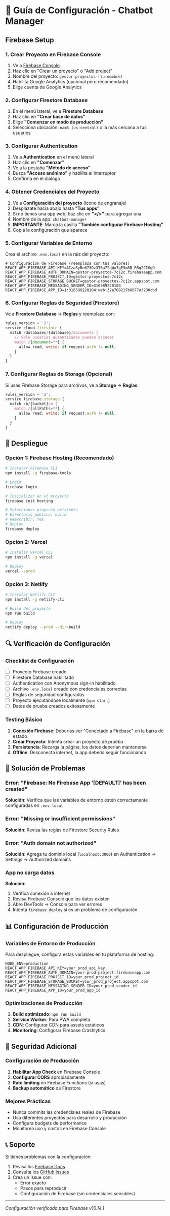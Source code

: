 # 🔧 Guía de Configuración - Chatbot Manager

## Firebase Setup

### 1. Crear Proyecto en Firebase Console

1. Ve a [Firebase Console](https://console.firebase.google.com/)
2. Haz clic en "Crear un proyecto" o "Add project"
3. Nombre del proyecto: `gestor-proyectos-[tu-nombre]`
4. Habilita Google Analytics (opcional pero recomendado)
5. Elige cuenta de Google Analytics

### 2. Configurar Firestore Database

1. En el menú lateral, ve a **Firestore Database**
2. Haz clic en **"Crear base de datos"**
3. Elige **"Comenzar en modo de producción"**
4. Selecciona ubicación: `nam5 (us-central)` o la más cercana a tus usuarios

### 3. Configurar Authentication

1. Ve a **Authentication** en el menú lateral
2. Haz clic en **"Comenzar"**
3. Ve a la pestaña **"Método de acceso"**
4. Busca **"Acceso anónimo"** y habilita el interruptor
5. Confirma en el diálogo

### 4. Obtener Credenciales del Proyecto

1. Ve a **Configuración del proyecto** (icono de engranaje)
2. Desplázate hacia abajo hasta **"Tus apps"**
3. Si no tienes una app web, haz clic en **"</>"** para agregar una
4. Nombre de la app: `chatbot-manager`
5. **IMPORTANTE**: Marca la casilla **"También configurar Firebase Hosting"**
6. Copia la configuración que aparece

### 5. Configurar Variables de Entorno

Crea el archivo `.env.local` en la raíz del proyecto:

```env
# Configuración de Firebase (reemplaza con tus valores)
REACT_APP_FIREBASE_API_KEY=AIzaSyBe673Oz3T6a72qWx7gE5m8B_R5q2CIGgQ
REACT_APP_FIREBASE_AUTH_DOMAIN=gestor-proyectos-7c12c.firebaseapp.com
REACT_APP_FIREBASE_PROJECT_ID=gestor-proyectos-7c12c
REACT_APP_FIREBASE_STORAGE_BUCKET=gestor-proyectos-7c12c.appspot.com
REACT_APP_FIREBASE_MESSAGING_SENDER_ID=316589220104
REACT_APP_FIREBASE_APP_ID=1:316589220104:web:32a708217b8077a3230cbd
```

### 6. Configurar Reglas de Seguridad (Firestore)

Ve a **Firestore Database** → **Reglas** y reemplaza con:

```javascript
rules_version = '2';
service cloud.firestore {
  match /databases/{database}/documents {
    // Solo usuarios autenticados pueden acceder
    match /{document=**} {
      allow read, write: if request.auth != null;
    }
  }
}
```

### 7. Configurar Reglas de Storage (Opcional)

Si usas Firebase Storage para archivos, ve a **Storage** → **Reglas**:

```javascript
rules_version = '2';
service firebase.storage {
  match /b/{bucket}/o {
    match /{allPaths=**} {
      allow read, write: if request.auth != null;
    }
  }
}
```

## 🚀 Despliegue

### Opción 1: Firebase Hosting (Recomendado)

```bash
# Instalar Firebase CLI
npm install -g firebase-tools

# Login
firebase login

# Inicializar en el proyecto
firebase init hosting

# Seleccionar proyecto existente
# Directorio público: build
# Reescribir: Yes
# Deploy
firebase deploy
```

### Opción 2: Vercel

```bash
# Instalar Vercel CLI
npm install -g vercel

# Deploy
vercel --prod
```

### Opción 3: Netlify

```bash
# Instalar Netlify CLI
npm install -g netlify-cli

# Build del proyecto
npm run build

# Deploy
netlify deploy --prod --dir=build
```

## 🔍 Verificación de Configuración

### Checklist de Configuración

- [ ] Proyecto Firebase creado
- [ ] Firestore Database habilitado
- [ ] Authentication con Anonymous sign-in habilitado
- [ ] Archivo `.env.local` creado con credenciales correctas
- [ ] Reglas de seguridad configuradas
- [ ] Proyecto ejecutándose localmente (`npm start`)
- [ ] Datos de prueba creados exitosamente

### Testing Básico

1. **Conexión Firebase**: Deberías ver "Conectado a Firebase" en la barra de estado
2. **Crear Proyecto**: Intenta crear un proyecto de prueba
3. **Persistencia**: Recarga la página, los datos deberían mantenerse
4. **Offline**: Desconecta internet, la app debería seguir funcionando

## 🐛 Solución de Problemas

### Error: "Firebase: No Firebase App '[DEFAULT]' has been created"

**Solución**: Verifica que las variables de entorno estén correctamente configuradas en `.env.local`

### Error: "Missing or insufficient permissions"

**Solución**: Revisa las reglas de Firestore Security Rules

### Error: "Auth domain not authorized"

**Solución**: Agrega tu dominio local (`localhost:3000`) en Authentication → Settings → Authorized domains

### App no carga datos

**Solución**:
1. Verifica conexión a internet
2. Revisa Firebase Console que los datos existen
3. Abre DevTools → Console para ver errores
4. Intenta `firebase deploy` si es un problema de configuración

## 📊 Configuración de Producción

### Variables de Entorno de Producción

Para despliegue, configura estas variables en tu plataforma de hosting:

```env
NODE_ENV=production
REACT_APP_FIREBASE_API_KEY=your_prod_api_key
REACT_APP_FIREBASE_AUTH_DOMAIN=your-prod-project.firebaseapp.com
REACT_APP_FIREBASE_PROJECT_ID=your_prod_project_id
REACT_APP_FIREBASE_STORAGE_BUCKET=your_prod_project.appspot.com
REACT_APP_FIREBASE_MESSAGING_SENDER_ID=your_prod_sender_id
REACT_APP_FIREBASE_APP_ID=your_prod_app_id
```

### Optimizaciones de Producción

1. **Build optimizado**: `npm run build`
2. **Service Worker**: Para PWA completa
3. **CDN**: Configurar CDN para assets estáticos
4. **Monitoring**: Configurar Firebase Crashlytics

## 🔐 Seguridad Adicional

### Configuración de Producción

1. **Habilitar App Check** en Firebase Console
2. **Configurar CORS** apropiadamente
3. **Rate limiting** en Firebase Functions (si usas)
4. **Backup automático** de Firestore

### Mejores Prácticas

- Nunca commits las credenciales reales de Firebase
- Usa diferentes proyectos para desarrollo y producción
- Configura budgets de performance
- Monitorea uso y costos en Firebase Console

## 📞 Soporte

Si tienes problemas con la configuración:

1. Revisa los [Firebase Docs](https://firebase.google.com/docs)
2. Consulta los [GitHub Issues](https://github.com/fernandosegrr/Gestor-de-proyectos/issues)
3. Crea un issue con:
   - Error exacto
   - Pasos para reproducir
   - Configuración de Firebase (sin credenciales sensibles)

---

*Configuración verificada para Firebase v10.14.1*